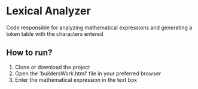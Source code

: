 # Lexical Analyzer
Code responsible for analyzing mathematical expressions and generating a token table with the characters entered

## How to run?

1. Clone or download the project
2. Open the 'buildersWork.html' file in your preferred browser
3. Enter the mathematical expression in the text box
